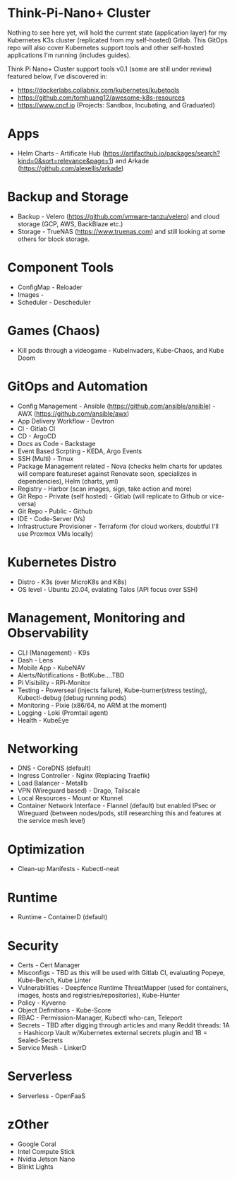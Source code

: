 # Think-Pi-Nano+ Cluster
Nothing to see here yet, will hold the current state (application layer) for my Kubernetes K3s cluster (replicated from my self-hosted) Gitlab. This GitOps repo will also cover Kubernetes support tools and other self-hosted applications I'm running (includes guides). 

Think Pi Nano+ Cluster support tools v0.1 (some are still under review) featured below, I've discovered in:
- https://dockerlabs.collabnix.com/kubernetes/kubetools
- https://github.com/tomhuang12/awesome-k8s-resources
- https://www.cncf.io (Projects: Sandbox, Incubating, and Graduated)

# Apps
- Helm Charts - Artificate Hub (https://artifacthub.io/packages/search?kind=0&sort=relevance&page=1) and Arkade (https://github.com/alexellis/arkade)

# Backup and Storage
- Backup - Velero (https://github.com/vmware-tanzu/velero) and cloud storage (GCP, AWS, BackBlaze etc.)
- Storage - TrueNAS (https://www.truenas.com) and still looking at some others for block storage.

# Component Tools
- ConfigMap - Reloader 
- Images - 
- Scheduler - Descheduler

# Games (Chaos)
- Kill pods through a videogame - KubeInvaders, Kube-Chaos, and Kube Doom

# GitOps and Automation
- Config Management - Ansible (https://github.com/ansible/ansible) - AWX (https://github.com/ansible/awx)
- App Delivery Workflow - Devtron
- CI - Gitlab CI
- CD - ArgoCD
- Docs as Code - Backstage
- Event Based Scrpting - KEDA, Argo Events
- SSH (Multi) - Tmux
- Package Management related - Nova (checks helm charts for updates will compare featureset against Renovate soon, specializes in dependencies), Helm (charts, yml)
- Registry - Harbor (scan images, sign, take action and more)
- Git Repo - Private (self hosted) - Gitlab (will replicate to Github or vice-versa)
- Git Repo - Public - Github
- IDE - Code-Server (Vs)
- Infrastructure Provisioner - Terraform (for cloud workers, doubtful I'll use Proxmox VMs locally)

# Kubernetes Distro
- Distro - K3s (over MicroK8s and K8s)
- OS level - Ubuntu 20.04, evalating Talos (API focus over SSH)


# Management, Monitoring and Observability 
- CLI (Management) - K9s
- Dash - Lens
- Mobile App - KubeNAV
- Alerts/Notifications - BotKube....TBD
- Pi Visibility - RPi-Monitor
- Testing - Powerseal (injects failure), Kube-burner(stress testing), Kubectl-debug (debug running pods)
- Monitoring - Pixie (x86/64, no ARM at the moment)
- Logging - Loki (Promtail agent)
- Health - KubeEye

# Networking
- DNS - CoreDNS (default)
- Ingress Controller - Nginx (Replacing Traefik)
- Load Balancer - Metallb
- VPN (Wireguard based) - Drago, Tailscale
- Local Resources - Mount or Ktunnel
- Container Network Interface - Flannel (default) but enabled IPsec or Wireguard (between nodes/pods, still researching this and features at the service mesh level)

# Optimization
- Clean-up Manifests - Kubectl-neat

# Runtime
- Runtime - ContainerD (default)

# Security
- Certs - Cert Manager 
- Misconfigs - TBD as this will be used with Gitlab CI, evaluating Popeye, Kube-Bench, Kube Linter
- Vulnerabilities - Deepfence Runtime ThreatMapper (used for containers, images, hosts and registries/repositories), Kube-Hunter
- Policy - Kyverno
- Object Definitions - Kube-Score
- RBAC - Permission-Manager, Kubectl who-can, Teleport
- Secrets - TBD after digging through articles and many Reddit threads: 1A = Hashicorp Vault w/Kubernetes external secrets plugin and 1B = Sealed-Secrets 
- Service Mesh - LinkerD

# Serverless 
- Serverless - OpenFaaS

# zOther
- Google Coral
- Intel Compute Stick
- Nvidia Jetson Nano
- Blinkt Lights

